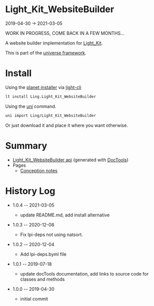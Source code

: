 Light_Kit_WebsiteBuilder
===========
2019-04-30 -> 2021-03-05


WORK IN PROGRESS, COME BACK IN A FEW MONTHS...



A website builder implementation for [Light_Kit](https://github.com/lingtalfi/Light_Kit).


This is part of the [universe framework](https://github.com/karayabin/universe-snapshot).


Install
==========
Using the [planet installer](https://github.com/lingtalfi/Light_PlanetInstaller) via [light-cli](https://github.com/lingtalfi/Light_Cli)
```bash
lt install Ling.Light_Kit_WebsiteBuilder
```

Using the [uni](https://github.com/lingtalfi/universe-naive-importer) command.
```bash
uni import Ling/Light_Kit_WebsiteBuilder
```

Or just download it and place it where you want otherwise.






Summary
===========
- [Light_Kit_WebsiteBuilder api](https://github.com/lingtalfi/Light_Kit_WebsiteBuilder/blob/master/doc/api/Ling/Light_Kit_WebsiteBuilder.md) (generated with [DocTools](https://github.com/lingtalfi/DocTools))
- Pages
    - [Conception notes](https://github.com/lingtalfi/Light_Kit_WebsiteBuilder/blob/master/doc/pages/conception-notes.md)






History Log
=============

- 1.0.4 -- 2021-03-05

    - update README.md, add install alternative

- 1.0.3 -- 2020-12-08

    - Fix lpi-deps not using natsort.

- 1.0.2 -- 2020-12-04

    - Add lpi-deps.byml file

- 1.0.1 -- 2019-07-18

    - update docTools documentation, add links to source code for classes and methods
    
- 1.0.0 -- 2019-04-30

    - initial commit